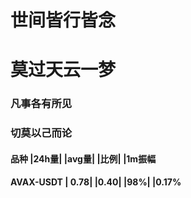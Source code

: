 
# 世间皆行皆念
# 莫过天云一梦


###  凡事各有所见
###  切莫以己而论

<!--
**renhaizhen/renhaizhen** is a ✨ _special_ ✨ repository because its `README.md` (this file) appears on your GitHub profile.

Here are some ideas to get you started:

- 🔭 I’m currently working on ...
- 🌱 I’m currently learning ...
- 👯 I’m looking to collaborate on ...
- 🤔 I’m looking for help with ...
- 💬 Ask me about ...
- 📫 How to reach me: ...
- 😄 Pronouns: ...
- ⚡ Fun fact: ...
-->
####     品种   |24h量| |avg量| |比例| |1m振幅
#### AVAX-USDT | 0.78| |0.40| |98%|  |0.17%
